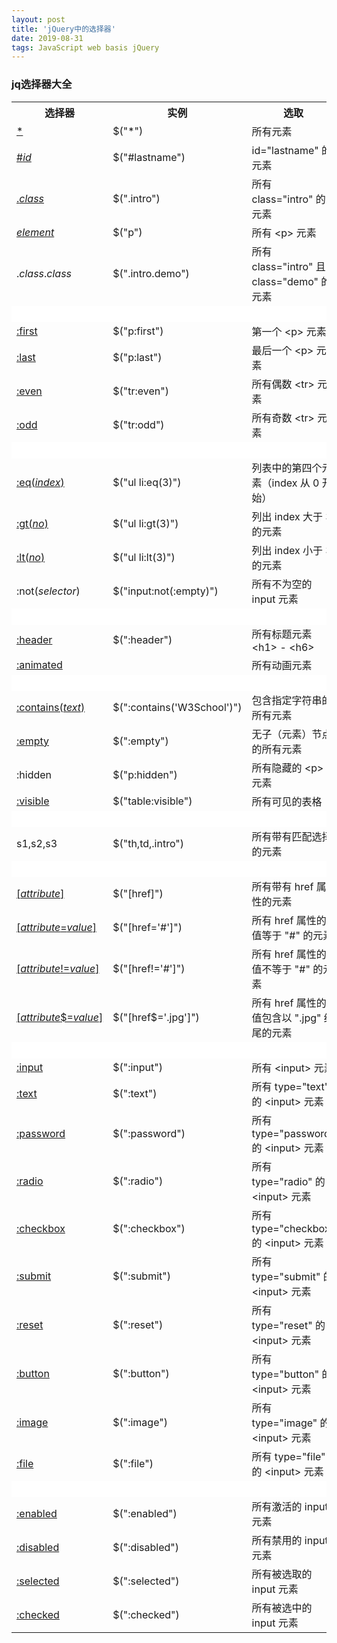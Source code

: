 ```yaml
---
layout: post
title: 'jQuery中的选择器'
date: 2019-08-31 
tags: JavaScript web basis jQuery  
---
```



### jq选择器大全

<table class="dataintable">
<tbody><tr>
<th>选择器</th>
<th>实例</th>
<th>选取</th>
</tr>

<tr>
<td><a href="https://www.w3school.com.cn/jquery/selector_all.asp" title="jQuery * 选择器">*</a></td>
<td>$("*")</td>
<td>所有元素</td>
</tr>

<tr>
<td><a href="https://www.w3school.com.cn/jquery/selector_id.asp" title="jQuery # 选择器">#<i>id</i></a></td>
<td>$("#lastname")</td>
<td>id="lastname" 的元素</td>
</tr>

<tr>
<td><a href="https://www.w3school.com.cn/jquery/selector_class.asp" title="jQuery . 选择器">.<i>class</i></a></td>
<td>$(".intro")</td>
<td>所有 class="intro" 的元素</td>
</tr>

<tr>
<td><a href="https://www.w3school.com.cn/jquery/selector_element.asp" title="jQuery element 选择器"><i>element</i></a></td>
<td>$("p")</td>
<td>所有 &lt;p&gt; 元素</td>
</tr>

<tr>
<td>.<i>class</i>.<i>class</i></td>
<td>$(".intro.demo")</td>
<td>所有 class="intro" 且 class="demo" 的元素</td>
</tr>

<tr>
<td style="background-color:#fff;">&nbsp;</td>
<td style="background-color:#fff;">&nbsp;</td>
<td style="background-color:#fff;">&nbsp;</td>
</tr>

<tr>
<td><a href="https://www.w3school.com.cn/jquery/selector_first.asp" title="jQuery :first 选择器">:first</a></td>
<td>$("p:first")</td>
<td>第一个 &lt;p&gt; 元素</td>
</tr>

<tr>
<td><a href="https://www.w3school.com.cn/jquery/selector_last.asp" title="jQuery :last 选择器">:last</a></td>
<td>$("p:last")</td>
<td>最后一个 &lt;p&gt; 元素</td>
</tr>

<tr>
<td><a href="https://www.w3school.com.cn/jquery/selector_even.asp" title="jQuery :even 选择器">:even</a></td>
<td>$("tr:even")</td>
<td>所有偶数 &lt;tr&gt; 元素</td>
</tr>

<tr>
<td><a href="https://www.w3school.com.cn/jquery/selector_odd.asp" title="jQuery :odd 选择器">:odd</a></td>
<td>$("tr:odd")</td>
<td>所有奇数 &lt;tr&gt; 元素</td>
</tr>

<tr>
<td style="background-color:#fff;">&nbsp;</td>
<td style="background-color:#fff;">&nbsp;</td>
<td style="background-color:#fff;">&nbsp;</td>
</tr>

<tr>
<td><a href="https://www.w3school.com.cn/jquery/selector_eq.asp" title="jQuery :eq() 选择器">:eq(<i>index</i>)</a></td>
<td>$("ul li:eq(3)")</td>
<td>列表中的第四个元素（index 从 0 开始）</td>
</tr>

<tr>
<td><a href="https://www.w3school.com.cn/jquery/selector_gt.asp" title="jQuery :gt 选择器">:gt(<i>no</i>)</a></td>
<td>$("ul li:gt(3)")</td>
<td>列出 index 大于 3 的元素</td>
</tr>

<tr>
<td><a href="https://www.w3school.com.cn/jquery/selector_lt.asp" title="jQuery :lt 选择器">:lt(<i>no</i>)</a></td>
<td>$("ul li:lt(3)")</td>
<td>列出 index 小于 3 的元素</td>
</tr>

<tr>
<td>:not(<i>selector</i>)</td>
<td>$("input:not(:empty)")</td>
<td>所有不为空的 input 元素</td>
</tr>

<tr>
<td style="background-color:#fff;">&nbsp;</td>
<td style="background-color:#fff;">&nbsp;</td>
<td style="background-color:#fff;">&nbsp;</td>
</tr>

<tr>
<td><a href="https://www.w3school.com.cn/jquery/selector_header.asp" title="jQuery :header 选择器">:header</a></td>
<td>$(":header")</td>
<td>所有标题元素 &lt;h1&gt; - &lt;h6&gt;</td>
</tr>

<tr>
<td><a href="https://www.w3school.com.cn/jquery/selector_animated.asp" title="jQuery :animated 选择器">:animated</a></td>
<td>&nbsp;</td>
<td>所有动画元素</td>
</tr>

<tr>
<td style="background-color:#fff;">&nbsp;</td>
<td style="background-color:#fff;">&nbsp;</td>
<td style="background-color:#fff;">&nbsp;</td>
</tr>

<tr>
<td><a href="https://www.w3school.com.cn/jquery/selector_contains.asp" title="jQuery :contains 选择器">:contains(<i>text</i>)</a></td>
<td>$(":contains('W3School')")</td>
<td>包含指定字符串的所有元素</td>
</tr>

<tr>
<td><a href="https://www.w3school.com.cn/jquery/selector_empty.asp" title="jQuery :empty 选择器">:empty</a></td>
<td>$(":empty")</td>
<td>无子（元素）节点的所有元素</td>
</tr>

<tr>
<td>:hidden</td>
<td>$("p:hidden")</td>
<td>所有隐藏的 &lt;p&gt; 元素</td>
</tr>

<tr>
<td><a href="https://www.w3school.com.cn/jquery/selector_visible.asp" title="jQuery :visible 选择器">:visible</a></td>
<td>$("table:visible")</td>
<td>所有可见的表格</td>
</tr>

<tr>
<td style="background-color:#fff;">&nbsp;</td>
<td style="background-color:#fff;">&nbsp;</td>
<td style="background-color:#fff;">&nbsp;</td>
</tr>

<tr>
<td>s1,s2,s3</td>
<td>$("th,td,.intro")</td>
<td>所有带有匹配选择的元素</td>
</tr>

<tr>
<td style="background-color:#fff;">&nbsp;</td>
<td style="background-color:#fff;">&nbsp;</td>
<td style="background-color:#fff;">&nbsp;</td>
</tr>

<tr>
<td><a href="https://www.w3school.com.cn/jquery/selector_attribute.asp" title="jQuery [attribute] 选择器">[<i>attribute</i>]</a></td>
<td>$("[href]")</td>
<td>所有带有 href 属性的元素</td>
</tr>

<tr>
<td><a href="https://www.w3school.com.cn/jquery/selector_attribute_equal_value.asp" title="jQuery [attribute=value] 选择器">[<i>attribute</i>=<i>value</i>]</a></td>
<td>$("[href='#']")</td>
<td>所有 href 属性的值等于 "#" 的元素</td>
</tr>

<tr>
<td><a href="https://www.w3school.com.cn/jquery/selector_attribute_notequal_value.asp" title="jQuery [attribute!=value] 选择器">[<i>attribute</i>!=<i>value</i>]</a></td>
<td>$("[href!='#']")</td>
<td>所有 href 属性的值不等于 "#" 的元素</td>
</tr>

<tr>
<td><a href="https://www.w3school.com.cn/jquery/selector_attribute_end_value.asp" title="jQuery [attribute$=value] 选择器">[<i>attribute</i>$=<i>value</i>]</a></td>
<td>$("[href$='.jpg']")</td>
<td>所有 href 属性的值包含以 ".jpg" 结尾的元素</td>
</tr>

<tr>
<td style="background-color:#fff;">&nbsp;</td>
<td style="background-color:#fff;">&nbsp;</td>
<td style="background-color:#fff;">&nbsp;</td>
</tr>

<tr>
<td><a href="https://www.w3school.com.cn/jquery/selector_input.asp" title="jQuery :input 选择器">:input</a></td>
<td>$(":input")</td>
<td>所有 &lt;input&gt; 元素</td>
</tr>

<tr>
<td><a href="https://www.w3school.com.cn/jquery/selector_input_text.asp" title="jQuery :text 选择器">:text</a></td>
<td>$(":text")</td>
<td>所有 type="text" 的 &lt;input&gt; 元素</td>
</tr>

<tr>
<td><a href="https://www.w3school.com.cn/jquery/selector_input_password.asp" title="jQuery :password 选择器">:password</a></td>
<td>$(":password")</td>
<td>所有 type="password" 的 &lt;input&gt; 元素</td>
</tr>

<tr>
<td><a href="https://www.w3school.com.cn/jquery/selector_input_radio.asp" title="jQuery :radio 选择器">:radio</a></td>
<td>$(":radio")</td>
<td>所有 type="radio" 的 &lt;input&gt; 元素</td>
</tr>

<tr>
<td><a href="https://www.w3school.com.cn/jquery/selector_input_checkbox.asp" title="jQuery :checkbox 选择器">:checkbox</a></td>
<td>$(":checkbox")</td>
<td>所有 type="checkbox" 的 &lt;input&gt; 元素</td>
</tr>

<tr>
<td><a href="https://www.w3school.com.cn/jquery/selector_input_submit.asp" title="jQuery :submit 选择器">:submit</a></td>
<td>$(":submit")</td>
<td>所有 type="submit" 的 &lt;input&gt; 元素</td>
</tr>

<tr>
<td><a href="https://www.w3school.com.cn/jquery/selector_input_reset.asp" title="jQuery :reset 选择器">:reset</a></td>
<td>$(":reset")</td>
<td>所有 type="reset" 的 &lt;input&gt; 元素</td>
</tr>

<tr>
<td><a href="https://www.w3school.com.cn/jquery/selector_input_button.asp" title="jQuery :button 选择器">:button</a></td>
<td>$(":button")</td>
<td>所有 type="button" 的 &lt;input&gt; 元素</td>
</tr>

<tr>
<td><a href="https://www.w3school.com.cn/jquery/selector_input_image.asp" title="jQuery :image 选择器">:image</a></td>
<td>$(":image")</td>
<td>所有 type="image" 的 &lt;input&gt; 元素</td>
</tr>

<tr>
<td><a href="https://www.w3school.com.cn/jquery/selector_input_file.asp" title="jQuery :file 选择器">:file</a></td>
<td>$(":file")</td>
<td>所有 type="file" 的 &lt;input&gt; 元素</td>
</tr>

<tr>
<td style="background-color:#fff;">&nbsp;</td>
<td style="background-color:#fff;">&nbsp;</td>
<td style="background-color:#fff;">&nbsp;</td>
</tr>

<tr>
<td><a href="https://www.w3school.com.cn/jquery/selector_input_enabled.asp" title="jQuery :enabled 选择器">:enabled</a></td>
<td>$(":enabled")</td>
<td>所有激活的 input 元素</td>
</tr>

<tr>
<td><a href="https://www.w3school.com.cn/jquery/selector_input_disabled.asp" title="jQuery :disabled 选择器">:disabled</a></td>
<td>$(":disabled")</td>
<td>所有禁用的 input 元素</td>
</tr>

<tr>
<td><a href="https://www.w3school.com.cn/jquery/selector_input_selected.asp" title="jQuery :selected 选择器">:selected</a></td>
<td>$(":selected")</td>
<td>所有被选取的 input 元素</td>
</tr>

<tr>
<td><a href="https://www.w3school.com.cn/jquery/selector_input_checked.asp" title="jQuery :checked 选择器">:checked</a></td>
<td>$(":checked")</td>
<td>所有被选中的 input 元素</td>
</tr>
</tbody></table>
